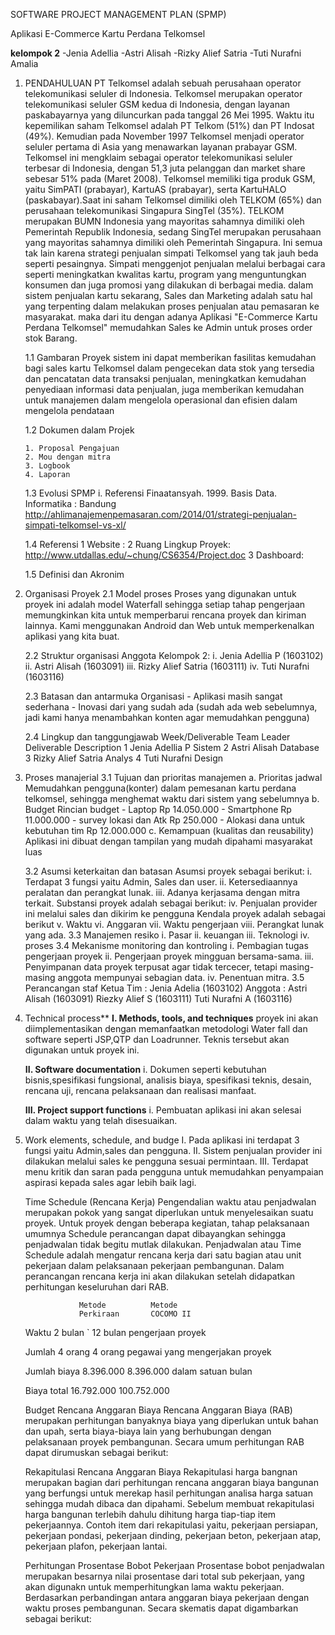 ﻿SOFTWARE PROJECT MANAGEMENT PLAN (SPMP)

Aplikasi E-Commerce Kartu Perdana Telkomsel

**kelompok 2**
-Jenia Adellia
-Astri Alisah
-Rizky Alief Satria
-Tuti Nurafni Amalia

1.	PENDAHULUAN
PT Telkomsel adalah sebuah perusahaan operator telekomunikasi seluler di Indonesia.
Telkomsel merupakan operator telekomunikasi seluler GSM kedua di Indonesia, dengan layanan paskabayarnya yang diluncurkan pada tanggal 26 Mei 1995. Waktu itu kepemilikan saham Telkomsel adalah PT Telkom (51%) dan PT Indosat (49%). Kemudian pada November 1997 Telkomsel menjadi operator seluler pertama di Asia yang menawarkan layanan prabayar GSM. Telkomsel ini mengklaim sebagai operator telekomunikasi seluler terbesar di Indonesia, dengan 51,3 juta pelanggan dan market share sebesar 51% pada (Maret 2008).
Telkomsel memiliki tiga produk GSM, yaitu SimPATI (prabayar), KartuAS (prabayar), serta KartuHALO (paskabayar).Saat ini saham Telkomsel dimiliki oleh TELKOM (65%) dan perusahaan telekomunikasi Singapura SingTel (35%). TELKOM merupakan BUMN Indonesia yang mayoritas sahamnya dimiliki oleh Pemerintah Republik Indonesia, sedang SingTel merupakan perusahaan yang mayoritas sahamnya dimiliki oleh Pemerintah Singapura.
Ini semua tak lain karena strategi penjualan simpati Telkomsel yang tak jauh beda seperti pesaingnya. Simpati menggenjot penjualan melalui berbagai cara seperti meningkatkan kwalitas kartu, program yang menguntungkan konsumen dan juga promosi yang dilakukan di berbagai media.
dalam sistem penjualan kartu sekarang, Sales dan Marketing adalah satu hal yang terpenting dalam melakukan proses penjualan atau pemasaran ke masyarakat. maka dari itu dengan adanya Aplikasi "E-Commerce Kartu Perdana Telkomsel" memudahkan Sales ke Admin untuk proses order stok Barang. 
	
	1.1 Gambaran Proyek
	sistem ini dapat memberikan fasilitas kemudahan bagi sales kartu Telkomsel dalam pengecekan data stok yang tersedia dan pencatatan data transaksi penjualan, meningkatkan kemudahan
	penyediaan informasi data penjualan, juga memberikan kemudahan untuk manajemen dalam mengelola operasional dan efisien dalam mengelola pendataan

	1.2	Dokumen dalam Projek
	
		1. Proposal Pengajuan					
		2. Mou dengan mitra						
		3. Logbook
		4. Laporan

	1.3	Evolusi SPMP
			i.	Referensi
				Finaatansyah. 1999. Basis Data. Informatika : Bandung
				http://ahlimanajemenpemasaran.com/2014/01/strategi-penjualan-simpati-telkomsel-vs-xl/

	1.4	Referensi
			1	Website	:
			2	Ruang Lingkup Proyek: 	http://www.utdallas.edu/~chung/CS6354/Project.doc
			3	Dashboard:
			
	1.5 Definisi dan Akronim		
			

2.	Organisasi Proyek
	2.1	Model proses
		Proses yang digunakan untuk proyek ini adalah model Waterfall sehingga setiap tahap pengerjaan memungkinkan kita untuk memperbarui rencana proyek dan kiriman lainnya.
		Kami menggunakan Android dan Web untuk memperkenalkan aplikasi yang kita buat.

	2.2	Struktur organisasi
			Anggota Kelompok 2: 
		i.	Jenia Adellia P (1603102)
		ii.	Astri Alisah  (1603091)
		iii.	Rizky Alief Satria (1603111)
		iv.	Tuti Nurafni (1603116)

	2.3	Batasan dan antarmuka Organisasi
		- Aplikasi masih sangat sederhana
		- Inovasi dari yang sudah ada (sudah ada web sebelumnya, jadi kami hanya menambahkan konten agar memudahkan pengguna)

	2.4	Lingkup dan tanggungjawab
		Week/Deliverable			Team Leader		Deliverable Description
			1				Jenia Adellia P			Sistem
			2				Astri Alisah  			Database
			3				Rizky Alief Satria		Analys
			4				Tuti Nurafni			Design

3.	Proses manajerial
	3.1	Tujuan dan prioritas manajemen
		a. Prioritas jadwal
		   Memudahkan pengguna(konter) dalam pemesanan kartu perdana telkomsel, sehingga menghemat waktu dari sistem yang sebelumnya
		b. Budget
		   Rincian budget
		   - Laptop				Rp 14.050.000
		   - Smartphone				Rp 11.000.000
		   - survey lokasi dan Atk 		Rp    250.000
		   - Alokasi dana untuk kebutuhan tim 	Rp 12.000.000
		c. Kemampuan (kualitas dan reusability)
		   Aplikasi ini dibuat dengan tampilan yang mudah dipahami masyarakat luas

	3.2	Asumsi keterkaitan dan batasan
		Asumsi proyek sebagai berikut: 
		i.	Terdapat 3 fungsi yaitu Admin, Sales dan user.
		ii.	Ketersediaannya peralatan dan perangkat lunak.
		iii. Adanya kerjasama dengan mitra terkait.
		Substansi proyek adalah sebagai berikut:
		iv.	Penjualan provider ini melalui sales dan dikirim ke pengguna 
		Kendala proyek adalah sebagai berikut
		v.	Waktu
		vi.	Anggaran
		vii. Waktu pengerjaan
		viii. Perangkat lunak yang ada.
	3.3	Manajemen resiko
		i.	Pasar
		ii.	keuangan
		iii.	Teknologi
		iv.	proses
	3.4	Mekanisme monitoring dan kontroling 
		i.	Pembagian tugas pengerjaan proyek
		ii.	Pengerjaan proyek mingguan bersama-sama. 
		iii. 	Penyimpanan data proyek terpusat agar tidak tercecer, tetapi masing-masing anggota mempunyai sebagian data.
		iv.	Penentuan mitra.
	3.5	Perancangan staf
		Ketua Tim : Jenia Adelia (1603102)
		Anggota	: Astri Alisah	 (1603091)
			  Riezky Alief S	 (1603111)
			  Tuti Nurafni A	 (1603116)


4.	Technical process**
	**I.	Methods, tools, and techniques**
	proyek ini akan diimplementasikan dengan memanfaatkan  metodologi Water fall dan software seperti JSP,QTP dan Loadrunner. Teknis tersebut akan digunakan untuk proyek ini.

	**II.	Software documentation**
		i.	Dokumen seperti kebutuhan bisnis,spesifikasi fungsional, analisis biaya,  spesifikasi teknis, desain, rencana uji, rencana pelaksanaan dan realisasi manfaat.  

	**III.	Project support functions** 
		i.	Pembuatan aplikasi ini akan selesai dalam waktu yang telah disesuaikan.

5.	Work elements, schedule, and budge
	I.	Pada aplikasi ini terdapat 3 fungsi yaitu Admin,sales dan pengguna.
	II.	Sistem penjualan provider ini dilakukan melalui sales ke pengguna sesuai permintaan.
	III.	Terdapat menu kritik dan saran pada pengguna untuk memudahkan penyampaian aspirasi kepada sales agar lebih baik lagi.


	
	Time Schedule (Rencana Kerja)
         Pengendalian waktu atau penjadwalan merupakan pokok yang sangat diperlukan untuk menyelesaikan 
	suatu proyek. Untuk proyek dengan beberapa kegiatan, tahap pelaksanaan umumnya Schedule perancangan
	dapat dibayangkan sehingga penjadwalan tidak begitu mutlak dilakukan. Penjadwalan atau Time Schedule 
	adalah mengatur rencana kerja dari satu bagian atau unit pekerjaan dalam pelaksanaan pekerjaan pembangunan. 
	Dalam perancangan rencana kerja ini akan dilakukan setelah didapatkan perhitungan keseluruhan dari RAB.
	

	


					Metode			Metode
					Perkiraan		COCOMO II
								
	Waktu			2 bulan `		12 bulan
	pengerjaan
	proyek

	Jumlah			4 orang 		4 orang
	pegawai yang
	mengerjakan
	proyek

	Jumlah biaya	8.396.000 		8.396.000
	dalam satuan
	bulan

	Biaya total 	16.792.000 		100.752.000

	
	Budget
	Rencana Anggaran Biaya
		Rencana Anggaran Biaya (RAB) merupakan perhitungan banyaknya biaya yang diperlukan untuk bahan dan 
	upah, serta biaya-biaya lain yang berhubungan dengan pelaksanaan proyek pembangunan. Secara umum perhitungan
	RAB dapat dirumuskan sebagai berikut:

	Rekapitulasi Rencana Anggaran Biaya
		Rekapitulasi harga bangnan merupakan bagian dari perhitungan rencana anggaran biaya bangunan yang berfungsi 
	untuk merekap hasil perhitungan analisa harga satuan sehingga mudah dibaca dan dipahami. Sebelum membuat 
	rekapitulasi harga bangunan terlebih dahulu dihitung harga tiap-tiap item pekerjaannya. Contoh item dari 
	rekapitulasi yaitu, pekerjaan persiapan, pekerjaan pondasi, pekerjaan dinding, pekerjaan beton, pekerjaan 
	atap, pekerjaan plafon, pekerjaan lantai.
	
	Perhitungan Prosentase Bobot Pekerjaan
		Prosentase bobot penjadwalan merupakan besarnya nilai prosentase dari total sub pekerjaan, yang akan 
	digunakn untuk memperhitungkan lama waktu pekerjaan. Berdasarkan perbandingan antara anggaran biaya 
	pekerjaan dengan waktu proses pembangunan. Secara skematis dapat digambarkan sebagai berikut:
	
	
